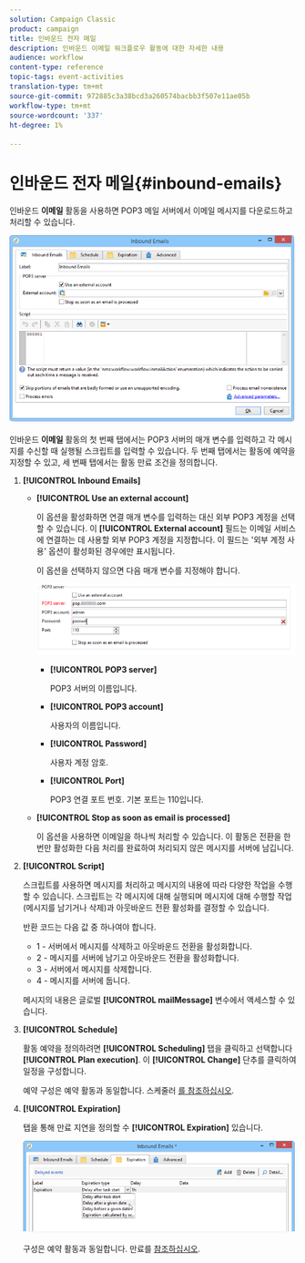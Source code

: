 ```yaml
---
solution: Campaign Classic
product: campaign
title: 인바운드 전자 메일
description: 인바운드 이메일 워크플로우 활동에 대한 자세한 내용
audience: workflow
content-type: reference
topic-tags: event-activities
translation-type: tm+mt
source-git-commit: 972885c3a38bcd3a260574bacbb3f507e11ae05b
workflow-type: tm+mt
source-wordcount: '337'
ht-degree: 1%

---
```



# 인바운드 전자 메일{#inbound-emails}

인바운드 **이메일** 활동을 사용하면 POP3 메일 서버에서 이메일 메시지를 다운로드하고 처리할 수 있습니다.

![](assets/email_rec_edit_1.png)

인바운드 **이메일** 활동의 첫 번째 탭에서는 POP3 서버의 매개 변수를 입력하고 각 메시지를 수신할 때 실행될 스크립트를 입력할 수 있습니다. 두 번째 탭에서는 활동에 예약을 지정할 수 있고, 세 번째 탭에서는 활동 만료 조건을 정의합니다.

1. **[!UICONTROL Inbound Emails]**

   * **[!UICONTROL Use an external account]**

      이 옵션을 활성화하면 연결 매개 변수를 입력하는 대신 외부 POP3 계정을 선택할 수 있습니다. 이 **[!UICONTROL External account]** 필드는 이메일 서비스에 연결하는 데 사용할 외부 POP3 계정을 지정합니다. 이 필드는 &#39;외부 계정 사용&#39; 옵션이 활성화된 경우에만 표시됩니다.

      이 옵션을 선택하지 않으면 다음 매개 변수를 지정해야 합니다.

      ![](assets/email_rec_edit_1b.png)

      * **[!UICONTROL POP3 server]**

         POP3 서버의 이름입니다.

      * **[!UICONTROL POP3 account]**

         사용자의 이름입니다.

      * **[!UICONTROL Password]**

         사용자 계정 암호.

      * **[!UICONTROL Port]**

         POP3 연결 포트 번호. 기본 포트는 110입니다.
   * **[!UICONTROL Stop as soon as email is processed]**

      이 옵션을 사용하면 이메일을 하나씩 처리할 수 있습니다. 이 활동은 전환을 한 번만 활성화한 다음 처리를 완료하여 처리되지 않은 메시지를 서버에 남깁니다.


1. **[!UICONTROL Script]**

   스크립트를 사용하면 메시지를 처리하고 메시지의 내용에 따라 다양한 작업을 수행할 수 있습니다. 스크립트는 각 메시지에 대해 실행되며 메시지에 대해 수행할 작업(메시지를 남기거나 삭제)과 아웃바운드 전환 활성화를 결정할 수 있습니다.

   반환 코드는 다음 값 중 하나여야 합니다.

   * 1 - 서버에서 메시지를 삭제하고 아웃바운드 전환을 활성화합니다.
   * 2 - 메시지를 서버에 남기고 아웃바운드 전환을 활성화합니다.
   * 3 - 서버에서 메시지를 삭제합니다.
   * 4 - 메시지를 서버에 둡니다.

   메시지의 내용은 글로벌 **[!UICONTROL mailMessage]** 변수에서 액세스할 수 있습니다.

1. **[!UICONTROL Schedule]**

   활동 예약을 정의하려면 **[!UICONTROL Scheduling]** 탭을 클릭하고 선택합니다 **[!UICONTROL Plan execution]**. 이 **[!UICONTROL Change]** 단추를 클릭하여 일정을 구성합니다.

   예약 구성은 예약 활동과 동일합니다. 스케줄러 [를 참조하십시오](../../workflow/using/scheduler.md).

1. **[!UICONTROL Expiration]**

   탭을 통해 만료 지연을 정의할 수 **[!UICONTROL Expiration]** 있습니다.

   ![](assets/email_rec_edit_3.png)

   구성은 예약 활동과 동일합니다. 만료를 [참조하십시오](../../workflow/using/defining-approvals.md).

